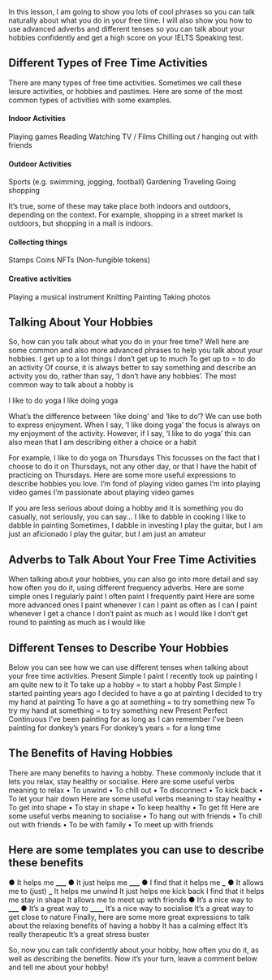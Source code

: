 In this lesson, I am going to show you lots of cool phrases so you can talk naturally about what you do in your free time.
I will also show you how to use advanced adverbs and different tenses so you can talk about your hobbies confidently and get a high score on your IELTS Speaking test.

## Different Types of Free Time Activities

There are many types of free time activities. Sometimes we call these leisure activities, or hobbies and pastimes.
Here are some of the most common types of activities with some examples.

#### Indoor Activities

Playing games
Reading
Watching TV / Films
Chilling out / hanging out with friends

#### Outdoor Activities

Sports (e.g. swimming, jogging, football) Gardening
Traveling
Going shopping

It’s true, some of these may take place both indoors and outdoors, depending on the context. For example, shopping in a street market is outdoors, but shopping in a mall is indoors.

#### Collecting things

Stamps
Coins
NFTs (Non-fungible tokens)

#### Creative activities

Playing a musical instrument Knitting
Painting
Taking photos

## Talking About Your Hobbies

So, how can you talk about what you do in your free time?
Well here are some common and also more advanced phrases to help you talk about your hobbies.
I get up to a lot things I don’t get up to much
To get up to = to do an activity
Of course, it is always better to say something and describe an
activity you do, rather than say, ‘I don’t have any hobbies’.
The most common way to talk about a hobby is

I like to do yoga
I like doing yoga

What’s the difference between ‘like doing' and ‘like to do’? We can use both to express enjoyment.
When I say, ‘I like doing yoga’ the focus is always on my enjoyment of the activity.
However, if I say, ‘I like to do yoga’ this can also mean that I am describing either a choice or a habit

For example,
I like to do yoga on Thursdays
This focusses on the fact that I choose to do it on Thursdays, not any other day, or that I have the habit of practicing on Thursdays.
Here are some more useful expressions to describe hobbies you love.
I’m fond of playing video games
I’m into playing video games
I’m passionate about playing video games

If you are less serious about doing a hobby and it is something you do casually, not seriously, you can say...
I like to dabble in cooking
I like to dabble in painting Sometimes, I dabble in investing
I play the guitar, but I am just an aficionado I play the guitar, but I am just an amateur

## Adverbs to Talk About Your Free Time Activities

When talking about your hobbies, you can also go into more detail and say how often you do it, using different frequency adverbs.
Here are some simple ones
I regularly paint
I often paint
I frequently paint
Here are some more advanced ones
I paint whenever I can
I paint as often as I can
I paint whenever I get a chance
I don’t paint as much as I would like
I don’t get round to painting as much as I would like

## Different Tenses to Describe Your Hobbies

Below you can see how we can use different tenses when talking about your free time activities.
Present Simple
I paint
I recently took up painting I am quite new to it
To take up a hobby = to start a hobby Past Simple
I started painting years ago
I decided to have a go at painting
I decided to try my hand at painting
To have a go at something = to try something new To try my hand at something = to try something new
Present Perfect Continuous
I’ve been painting for as long as I can remember
I’ve been painting for donkey’s years For donkey’s years = for a long time

## The Benefits of Having Hobbies

There are many benefits to having a hobby.
These commonly include that it lets you relax, stay healthy or socialise.
Here are some useful verbs meaning to relax
• To unwind
• To chill out
• To disconnect
• To kick back
• To let your hair down
Here are some useful verbs meaning to stay healthy
• To get into shape • To stay in shape • To keep healthy • To get fit
Here are some useful verbs meaning to socialise
• To hang out with friends • To chill out with friends • To be with family
• To meet up with friends

## Here are some templates you can use to describe these benefits

● It helps me **\_\_\_**
● It just helps me **\_\_\_**
● I find that it helps me **\_**
● It allows me to (just) **\_**
It helps me unwind
It just helps me kick back
I find that it helps me stay in shape It allows me to meet up with friends
● It’s a nice way to **\_\_\_**
● It’s a great way to **\_\_\_\_**
It’s a nice way to socialise
It’s a great way to get close to nature
Finally, here are some more great expressions to talk about the relaxing benefits of having a hobby
It has a calming effect It’s really therapeutic It’s a great stress buster

So, now you can talk confidently about your hobby, how often you do it, as well as describing the benefits.
Now it’s your turn, leave a comment below and tell me about your hobby!
